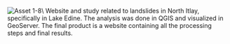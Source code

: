 ![Asset 1-8](https://github.com/NikolinaZallemi/GIS-Project/assets/94118751/06aecd7b-c6dd-4709-9d1e-f1abf49e4d3e)\\
Website and study related to landslides in North Itlay, specifically in Lake Edine. The analysis was done in QGIS and visualized in GeoServer. The final product is a website containing all the processing steps and final results.
